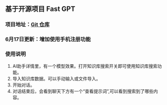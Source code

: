 ## 基于开源项目 Fast GPT

### 项目地址：[Git 仓库](https://github.com/c121914yu/FastGPT)

### 6月17日更新：增加使用手机注册功能

### 使用说明

1. AI助手详情里，有一个模型效果。打开知识库搜索开关即可使用知识库搜索功能。
2. 导入知识库数据。可以手动输入或文件导入。
3. 开始对话。
4. 对话结束后，会看到聊天下方有一个“查看提示词”,可以看到搜索到了哪些内容。

